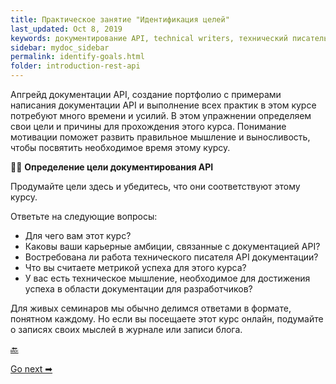 ```yaml
---
title: Практическое занятие "Идентификация целей"
last_updated: Oct 8, 2019
keywords: документирование API, technical writers, технический писатель, описание курса
sidebar: mydoc_sidebar
permalink: identify-goals.html
folder: introduction-rest-api
---
```


Апгрейд документации API, создание портфолио с примерами написания документации API и выполнение всех практик в этом курсе потребуют много времени и усилий. В этом упражнении определяем свои цели и причины для прохождения этого курса. Понимание мотивации поможет развить правильное мышление и выносливость, чтобы посвятить необходимое время этому курсу.

👨‍💻 **Определение цели документирования API**

Продумайте цели здесь и убедитесь, что они соответствуют этому курсу.

Ответьте на следующие вопросы:

- Для чего вам этот курс?
- Каковы ваши карьерные амбиции, связанные с документацией API?
- Востребована ли работа технического писателя API документации?
- Что вы считаете метрикой успеха для этого курса?
- У вас есть техническое мышление, необходимое для достижения успеха в области документации для разработчиков?

Для живых семинаров мы обычно делимся ответами в формате, понятном каждому. Но если вы посещаете этот курс онлайн, подумайте о записях своих мыслей в журнале или записи блога.

[🔙](workshop-activities.html)

[Go next ➡](about-second-module.html)
